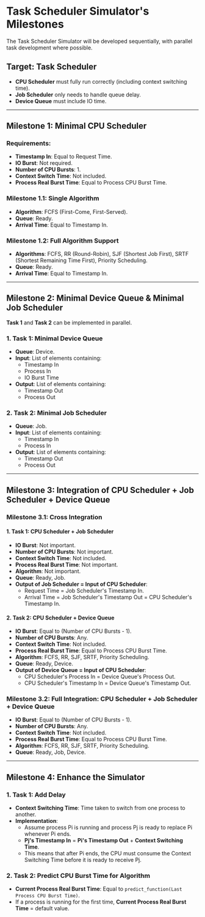# Task Scheduler Simulator's Milestones

The Task Scheduler Simulator will be developed sequentially, with parallel task development where possible.

## Target: Task Scheduler

- **CPU Scheduler** must fully run correctly (including context switching time).
- **Job Scheduler** only needs to handle queue delay.
- **Device Queue** must include IO time.

---

## Milestone 1: Minimal CPU Scheduler

### Requirements:
- **Timestamp In**: Equal to Request Time.
- **IO Burst**: Not required.
- **Number of CPU Bursts**: 1.
- **Context Switch Time**: Not included.
- **Process Real Burst Time**: Equal to Process CPU Burst Time.

### Milestone 1.1: Single Algorithm
- **Algorithm**: FCFS (First-Come, First-Served).
- **Queue**: Ready.
- **Arrival Time**: Equal to Timestamp In.

### Milestone 1.2: Full Algorithm Support
- **Algorithms**: FCFS, RR (Round-Robin), SJF (Shortest Job First), SRTF (Shortest Remaining Time First), Priority Scheduling.
- **Queue**: Ready.
- **Arrival Time**: Equal to Timestamp In.

---

## Milestone 2: Minimal Device Queue & Minimal Job Scheduler

**Task 1** and **Task 2** can be implemented in parallel.

### 1. Task 1: Minimal Device Queue
- **Queue**: Device.
- **Input**: List of elements containing:
  - Timestamp In
  - Process In
  - IO Burst Time
- **Output**: List of elements containing:
  - Timestamp Out
  - Process Out

### 2. Task 2: Minimal Job Scheduler
- **Queue**: Job.
- **Input**: List of elements containing:
  - Timestamp In
  - Process In
- **Output**: List of elements containing:
  - Timestamp Out
  - Process Out

---

## Milestone 3: Integration of CPU Scheduler + Job Scheduler + Device Queue

### Milestone 3.1: Cross Integration

#### 1. Task 1: CPU Scheduler + Job Scheduler
- **IO Burst**: Not important.
- **Number of CPU Bursts**: Not important.
- **Context Switch Time**: Not included.
- **Process Real Burst Time**: Not important.
- **Algorithm**: Not important.
- **Queue**: Ready, Job.
- **Output of Job Scheduler = Input of CPU Scheduler**:
  - Request Time = Job Scheduler's Timestamp In.
  - Arrival Time = Job Scheduler's Timestamp Out = CPU Scheduler's Timestamp In.

#### 2. Task 2: CPU Scheduler + Device Queue
- **IO Burst**: Equal to (Number of CPU Bursts - 1).
- **Number of CPU Bursts**: Any.
- **Context Switch Time**: Not included.
- **Process Real Burst Time**: Equal to Process CPU Burst Time.
- **Algorithm**: FCFS, RR, SJF, SRTF, Priority Scheduling.
- **Queue**: Ready, Device.
- **Output of Device Queue = Input of CPU Scheduler**:
  - CPU Scheduler's Process In = Device Queue's Process Out.
  - CPU Scheduler's Timestamp In = Device Queue's Timestamp Out.

### Milestone 3.2: Full Integration: CPU Scheduler + Job Scheduler + Device Queue
- **IO Burst**: Equal to (Number of CPU Bursts - 1).
- **Number of CPU Bursts**: Any.
- **Context Switch Time**: Not included.
- **Process Real Burst Time**: Equal to Process CPU Burst Time.
- **Algorithm**: FCFS, RR, SJF, SRTF, Priority Scheduling.
- **Queue**: Ready, Job, Device.

---

## Milestone 4: Enhance the Simulator

### 1. Task 1: Add Delay
- **Context Switching Time**: Time taken to switch from one process to another.
- **Implementation**:
  - Assume process Pi is running and process Pj is ready to replace Pi whenever Pi ends.
  - **Pj's Timestamp In** = **Pi's Timestamp Out** + **Context Switching Time**.
  - This means that after Pi ends, the CPU must consume the Context Switching Time before it is ready to receive Pj.

### 2. Task 2: Predict CPU Burst Time for Algorithm
- **Current Process Real Burst Time**: Equal to `predict_function(Last Process CPU Burst Time)`.
- If a process is running for the first time, **Current Process Real Burst Time** = default value.
